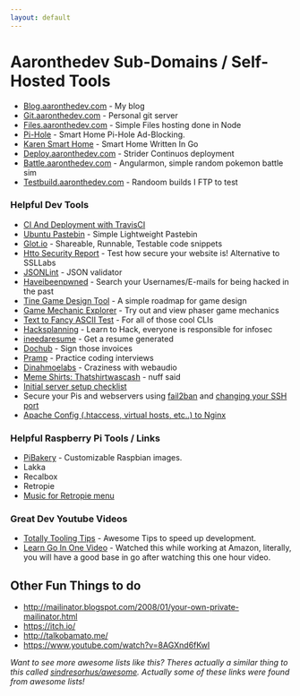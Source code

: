 ```yaml
---
layout: default
---
```


# Aaronthedev Sub-Domains / Self-Hosted Tools
* [Blog.aaronthedev.com](http://blog.aaronthedev.com/) - My blog
* [Git.aaronthedev.com](https://git.aaronthedev.com) - Personal git server
* [Files.aaronthedev.com](https://files.aaronthedev.com/) - Simple Files hosting done in Node
* [Pi-Hole](http://karensmarthome.aaronthedev.com/admin) - Smart Home Pi-Hole Ad-Blocking.
* [Karen Smart Home](http://karensmarthome.aaronthedev.com:4000) - Smart Home Written In Go
* [Deploy.aaronthedev.com](https://deploy.aaronthedev.com/) - Strider Continuos deployment
* [Battle.aaronthedev.com](https://battle.aaronthedev.com/#/) - Angularmon, simple random pokemon battle sim
* [Testbuild.aaronthedev.com](https://testbuild.aaronthedev.com/) - Randoom builds I FTP to test

### Helpful Dev Tools
* [CI And Deployment with TravisCI](https://neemzy.org/articles/deploy-to-your-own-server-through-ssh-with-travis-ci)
* [Ubuntu Pastebin](http://paste.ubuntu.com/) - Simple Lightweight Pastebin
* [Glot.io](https://glot.io/) - Shareable, Runnable, Testable code snippets
* [Htto Security Report](https://httpsecurityreport.com/) - Test how secure your website is! Alternative to SSLLabs
* [JSONLint](http://jsonlint.com/) - JSON validator
* [Haveibeenpwned](https://haveibeenpwned.com/) - Search your Usernames/E-mails for being hacked in the past
* [Tine Game Design Tool](http://tinygdtool.urustar.net/) - A simple roadmap for game design
* [Game Mechanic Explorer](http://gamemechanicexplorer.com/#platformer-1) - Try out and view phaser game mechanics
* [Text to Fancy ASCII Test](http://patorjk.com/software/taag/#p=display&h=3&v=3&f=Basic&t=torch2424%0A) - For all of those cool CLIs
* [Hacksplanning](https://www.hacksplaining.com/) - Learn to Hack, everyone is responsible for infosec
* [ineedaresume](http://ineedaresu.me/#/) - Get a resume generated
* [Dochub](https://dochub.com/) - Sign those invoices
* [Pramp](https://www.pramp.com/) - Practice coding interviews
* [Dinahmoelabs](http://dinahmoelabs.com/theme) - Craziness with webaudio
* [Meme Shirts: Thatshirtwascash](http://thatshirtwascash.com/) - nuff said
* [Initial server setup checklist](https://www.digitalocean.com/community/tutorials/initial-server-setup-with-ubuntu-16-04)
* Secure your Pis and webservers using [fail2ban](https://www.digitalocean.com/community/tutorials/how-to-protect-ssh-with-fail2ban-on-ubuntu-14-04) and [changing your SSH port](http://www.linuxlookup.com/howto/change_default_ssh_port)
* [Apache Config (.htaccess, virtual hosts, etc..) to Nginx](http://nginx.org/en/docs/http/converting_rewrite_rules.html)


### Helpful Raspberry Pi Tools / Links
* [PiBakery](http://www.pibakery.org/) - Customizable Raspbian images.
* Lakka
* Recalbox
* Retropie 
* [Music for Retropie menu](https://retropie.org.uk/forum/topic/347/background-music-continued-from-help-support/3)

### Great Dev Youtube Videos
* [Totally Tooling Tips](https://www.youtube.com/playlist?list=PLOU2XLYxmsILKwwASNS0xgfcmakbK_8JZ) - Awesome Tips to speed up development.
* [Learn Go In One Video](https://www.youtube.com/watch?v=CF9S4QZuV30) - Watched this while working at Amazon, literally, you will have a good base in go after watching this one hour video.

## Other Fun Things to do
* http://mailinator.blogspot.com/2008/01/your-own-private-mailinator.html
* https://itch.io/
* http://talkobamato.me/
* https://www.youtube.com/watch?v=8AGXnd6fKwI


*Want to see more awesome lists like this? Theres actually a similar thing to this called [sindresorhus/awesome](https://github.com/sindresorhus/awesome). Actually some of these links were found from awesome lists!*

